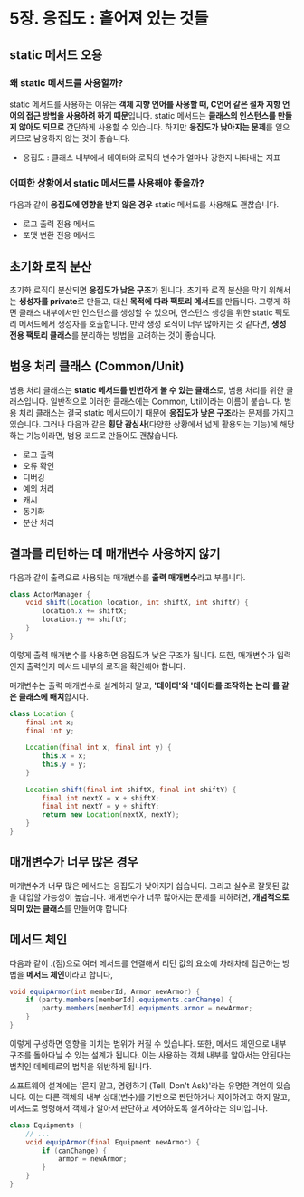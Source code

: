 # 5장. 응집도 : 흩어져 있는 것들

## static 메서드 오용

### 왜 static 메서드를 사용할까?

static 메서드를 사용하는 이유는 **객체 지향 언어를 사용할 때, C언어 같은 절차 지향 언어의 접근 방법을 사용하려 하기 때문**입니다.
static 메서드는 **클래스의 인스턴스를 만들지 않아도 되므로** 간단하게 사용할 수 있습니다.
하지만 **응집도가 낮아지는 문제**를 일으키므로 남용하지 않는 것이 좋습니다.

- 응집도 : 클래스 내부에서 데이터와 로직의 변수가 얼마나 강한지 나타내는 지표

### 어떠한 상황에서 static 메서드를 사용해야 좋을까?

다음과 같이 **응집도에 영향을 받지 않은 경우** static 메서드를 사용해도 괜찮습니다.

- 로그 출력 전용 메서드
- 포맷 변환 전용 메서드

## 초기화 로직 분산

초기화 로직이 분산되면 **응집도가 낮은 구조**가 됩니다.
초기화 로직 분산을 막기 위해서는 **생성자를 private**로 만들고, 대신 **목적에 따라 팩토리 메서드**를 만듭니다.
그렇게 하면 클래스 내부에서만 인스턴스를 생성할 수 있으며, 인스턴스 생성을 위한 static 팩토리 메서드에서 생성자를 호출합니다.
만약 생성 로직이 너무 많아지는 것 같다면, **생성 전용 팩토리 클래스**를 분리하는 방법을 고려하는 것이 좋습니다.

## 범용 처리 클래스 (Common/Unit)

범용 처리 클래스는 **static 메서드를 빈번하게 볼 수 있는 클래스**로, 범용 처리를 위한 클래스입니다.
일반적으로 이러한 클래스에는 Common, Util이라는 이름이 붙습니다.
범용 처리 클래스는 결국 static 메서드이기 때문에 **응집도가 낮은 구조**라는 문제를 가지고 있습니다.
그러나 다음과 같은 **횡단 괌심사**(다양한 상황에서 넓게 활용되는 기능)에 해당하는 기능이라면, 범용 코드로 만들어도 괜찮습니다.

- 로그 출력
- 오류 확인
- 디버깅
- 예외 처리
- 캐시
- 동기화
- 분산 처리

## 결과를 리턴하는 데 매개변수 사용하지 않기

다음과 같이 출력으로 사용되는 매개변수를 **출력 매개변수**라고 부릅니다.

```java
class ActorManager {
    void shift(Location location, int shiftX, int shiftY) {
        location.x += shiftX;
        location.y += shiftY;
    }
}
```

이렇게 출력 매개변수를 사용하면 응집도가 낮은 구조가 됩니다.
또한, 매개변수가 입력인지 출력인지 메서드 내부의 로직을 확인해야 합니다.

매개변수는 출력 매개변수로 설계하지 말고, **'데이터'와 '데이터를 조작하는 논리'를 같은 클래스에 배치**합시다.

```java
class Location {
    final int x;
    final int y;
    
    Location(final int x, final int y) {
        this.x = x;
        this.y = y;
    }
    
    Location shift(final int shiftX, final int shiftY) {
        final int nextX = x + shiftX;
        final int nextY = y + shiftY;
        return new Location(nextX, nextY);
    }
}
```

## 매개변수가 너무 많은 경우

매개변수가 너무 많은 메서드는 응집도가 낮아지기 쉽습니다. 그리고 실수로 잘못된 값을 대입할 가능성이 높습니다.
매개변수가 너무 많아지는 문제를 피하려면, **개념적으로 의미 있는 클래스**를 만들어야 합니다.

## 메서드 체인

다음과 같이 .(점)으로 여러 메서드를 연결해서 리턴 값의 요소에 차례차례 접근하는 방법을 **메서드 체인**이라고 합니다,

```java
void equipArmor(int memberId, Armor newArmor) {
    if (party.members[memberId].equipments.canChange) {
        party.members[memberId].equipments.armor = newArmor;
    }
}
```

이렇게 구성하면 영향을 미치는 범위가 커질 수 있습니다. 또한, 메서드 체인으로 내부 구조를 돌아다닐 수 있는 설계가 됩니다.
이는 사용하는 객체 내부를 알아서는 안된다는 법칙인 데메테르의 법칙을 위반하게 됩니다.

소프트웨어 설계에는 '묻지 말고, 명령하기 (Tell, Don't Ask)'라는 유명한 격언이 있습니다.
이는 다른 객체의 내부 상태(변수)를 기반으로 판단하거나 제어하려고 하지 말고, 메서드로 명령해서 객체가 알아서 판단하고 제어하도록 설계하라는 의미입니다.

```java
class Equipments {
    // ...
    void equipArmor(final Equipment newArmor) {
        if (canChange) {
            armor = newArmor;
        }
    }
}
```